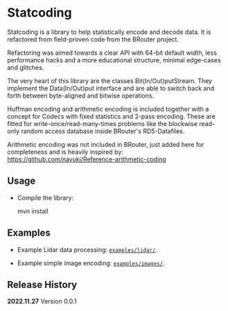 Statcoding
==========

Statcoding is a library to help statistically encode and decode data. It is refactored from field-proven code from the BRouter project.

Refactoring was aimed towards a clear API with 64-bit default width, less performance hacks and a more educational structure, minimal edge-cases and glitches.

The very heart of this library are the classes Bit(In/Out)putStream. They implement the Data(In/Out)put interface and are able to switch back and forth between byte-aligned and bitwise operations.

Huffman encoding and arithmetic encoding is included together with a concept for Codecs with fixed statistics and 2-pass encoding. These are fitted for write-once/read-many-times problems like the blockwise read-only random access database inside BRouter's RD5-Datafiles.

Arithmetic encoding was not included in BRouter, just added here for completeness and is heavily inspired by: https://github.com/nayuki/Reference-arithmetic-coding


Usage
-----

 - Compile the library:

   mvn install

Examples
--------

 -  Example Lidar data processing:  [`examples/lidar/`](examples/lidar/).

 -  Example simple image encoding:  [`examples/images/`](examples/images/).


Release History
---------------

**2022.11.27** Version 0.0.1
